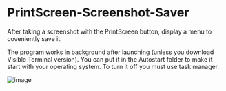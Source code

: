 # PrintScreen-Screenshot-Saver
After taking a screenshot with the PrintScreen button, display a menu to coveniently save it.

The program works in background after launching (unless you download Visible Terminal version). You can put it in the Autostart folder to make it start with your operating system. To turn it off you must use task manager.

![image](https://github.com/Wojtekb30/PrintScreen-Screenshot-Saver/assets/112283903/cf9a629f-12de-4772-b10d-28ea76313362)

